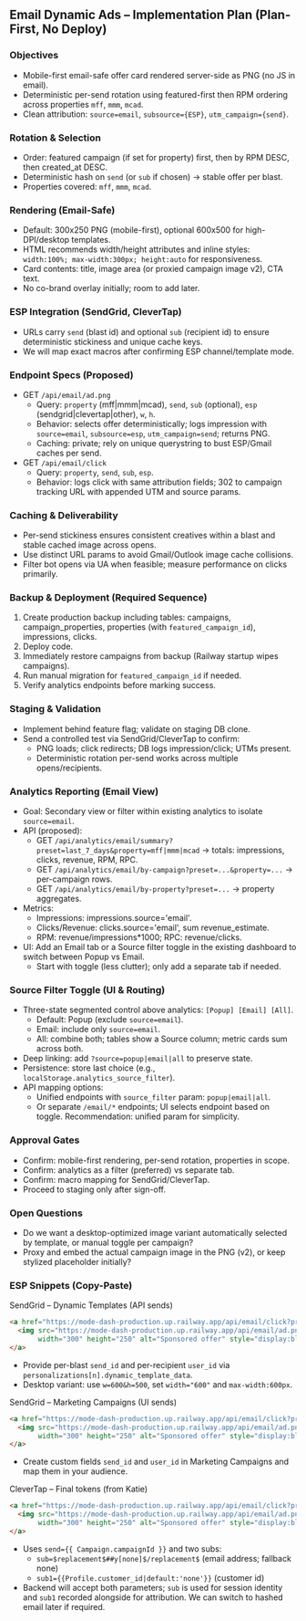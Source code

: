## Email Dynamic Ads – Implementation Plan (Plan-First, No Deploy)

### Objectives
- Mobile-first email-safe offer card rendered server-side as PNG (no JS in email).
- Deterministic per-send rotation using featured-first then RPM ordering across properties `mff`, `mmm`, `mcad`.
- Clean attribution: `source=email`, `subsource={ESP}`, `utm_campaign={send}`.

### Rotation & Selection
- Order: featured campaign (if set for property) first, then by RPM DESC, then created_at DESC.
- Deterministic hash on `send` (or `sub` if chosen) → stable offer per blast.
- Properties covered: `mff`, `mmm`, `mcad`.

### Rendering (Email-Safe)
- Default: 300x250 PNG (mobile-first), optional 600x500 for high-DPI/desktop templates.
- HTML recommends width/height attributes and inline styles: `width:100%; max-width:300px; height:auto` for responsiveness.
- Card contents: title, image area (or proxied campaign image v2), CTA text.
- No co-brand overlay initially; room to add later.

### ESP Integration (SendGrid, CleverTap)
- URLs carry `send` (blast id) and optional `sub` (recipient id) to ensure deterministic stickiness and unique cache keys.
- We will map exact macros after confirming ESP channel/template mode.

### Endpoint Specs (Proposed)
- GET `/api/email/ad.png`
  - Query: `property` (mff|mmm|mcad), `send`, `sub` (optional), `esp` (sendgrid|clevertap|other), `w`, `h`.
  - Behavior: selects offer deterministically; logs impression with `source=email`, `subsource=esp`, `utm_campaign=send`; returns PNG.
  - Caching: private; rely on unique querystring to bust ESP/Gmail caches per send.
- GET `/api/email/click`
  - Query: `property`, `send`, `sub`, `esp`.
  - Behavior: logs click with same attribution fields; 302 to campaign tracking URL with appended UTM and source params.

### Caching & Deliverability
- Per-send stickiness ensures consistent creatives within a blast and stable cached image across opens.
- Use distinct URL params to avoid Gmail/Outlook image cache collisions.
- Filter bot opens via UA when feasible; measure performance on clicks primarily.

### Backup & Deployment (Required Sequence)
1) Create production backup including tables: campaigns, campaign_properties, properties (with `featured_campaign_id`), impressions, clicks.
2) Deploy code.
3) Immediately restore campaigns from backup (Railway startup wipes campaigns).
4) Run manual migration for `featured_campaign_id` if needed.
5) Verify analytics endpoints before marking success.

### Staging & Validation
- Implement behind feature flag; validate on staging DB clone.
- Send a controlled test via SendGrid/CleverTap to confirm:
  - PNG loads; click redirects; DB logs impression/click; UTMs present.
  - Deterministic rotation per-send works across multiple opens/recipients.

### Analytics Reporting (Email View)
- Goal: Secondary view or filter within existing analytics to isolate `source=email`.
- API (proposed):
  - GET `/api/analytics/email/summary?preset=last_7_days&property=mff|mmm|mcad` → totals: impressions, clicks, revenue, RPM, RPC.
  - GET `/api/analytics/email/by-campaign?preset=...&property=...` → per-campaign rows.
  - GET `/api/analytics/email/by-property?preset=...` → property aggregates.
- Metrics: 
  - Impressions: impressions.source='email'.
  - Clicks/Revenue: clicks.source='email', sum revenue_estimate.
  - RPM: revenue/impressions*1000; RPC: revenue/clicks.
- UI: Add an Email tab or a Source filter toggle in the existing dashboard to switch between Popup vs Email.
  - Start with toggle (less clutter); only add a separate tab if needed.

### Source Filter Toggle (UI & Routing)
- Three-state segmented control above analytics: `[Popup] [Email] [All]`.
  - Default: Popup (exclude `source=email`).
  - Email: include only `source=email`.
  - All: combine both; tables show a Source column; metric cards sum across both.
- Deep linking: add `?source=popup|email|all` to preserve state.
- Persistence: store last choice (e.g., `localStorage.analytics_source_filter`).
- API mapping options:
  - Unified endpoints with `source_filter` param: `popup|email|all`.
  - Or separate `/email/*` endpoints; UI selects endpoint based on toggle. Recommendation: unified param for simplicity.

### Approval Gates
- Confirm: mobile-first rendering, per-send rotation, properties in scope.
- Confirm: analytics as a filter (preferred) vs separate tab.
- Confirm: macro mapping for SendGrid/CleverTap.
- Proceed to staging only after sign-off.

### Open Questions
- Do we want a desktop-optimized image variant automatically selected by template, or manual toggle per campaign?
- Proxy and embed the actual campaign image in the PNG (v2), or keep stylized placeholder initially?

### ESP Snippets (Copy-Paste)

SendGrid – Dynamic Templates (API sends)

```html
<a href="https://mode-dash-production.up.railway.app/api/email/click?property=mmm&send={{send_id}}&sub={{user_id}}&esp=sendgrid">
  <img src="https://mode-dash-production.up.railway.app/api/email/ad.png?property=mmm&send={{send_id}}&sub={{user_id}}&esp=sendgrid&w=300&h=250"
       width="300" height="250" alt="Sponsored offer" style="display:block;border:0;width:100%;max-width:300px;height:auto;">
</a>
```

- Provide per-blast `send_id` and per-recipient `user_id` via `personalizations[n].dynamic_template_data`.
- Desktop variant: use `w=600&h=500`, set `width="600"` and `max-width:600px`.

SendGrid – Marketing Campaigns (UI sends)

```html
<a href="https://mode-dash-production.up.railway.app/api/email/click?property=mmm&send={{ contact.custom_fields.send_id }}&sub={{ contact.custom_fields.user_id }}&esp=sendgrid">
  <img src="https://mode-dash-production.up.railway.app/api/email/ad.png?property=mmm&send={{ contact.custom_fields.send_id }}&sub={{ contact.custom_fields.user_id }}&esp=sendgrid&w=300&h=250"
       width="300" height="250" alt="Sponsored offer" style="display:block;border:0;width:100%;max-width:300px;height:auto;">
</a>
```

- Create custom fields `send_id` and `user_id` in Marketing Campaigns and map them in your audience.

CleverTap – Final tokens (from Katie)

```html
<a href="https://mode-dash-production.up.railway.app/api/email/click?property=mmm&send={{ Campaign.campaignId }}&sub=$replacement$##y[none]$/replacement$&sub1={{Profile.customer_id|default:'none'}}&esp=clevertap">
  <img src="https://mode-dash-production.up.railway.app/api/email/ad.png?property=mmm&send={{ Campaign.campaignId }}&sub=$replacement$##y[none]$/replacement$&sub1={{Profile.customer_id|default:'none'}}&esp=clevertap&w=300&h=250"
       width="300" height="250" alt="Sponsored offer" style="display:block;border:0;width:100%;max-width:300px;height:auto;">
</a>
```

- Uses `send={{ Campaign.campaignId }}` and two subs:
  - `sub=$replacement$##y[none]$/replacement$` (email address; fallback none)
  - `sub1={{Profile.customer_id|default:'none'}}` (customer id)
- Backend will accept both parameters; `sub` is used for session identity and `sub1` recorded alongside for attribution. We can switch to hashed email later if required.


